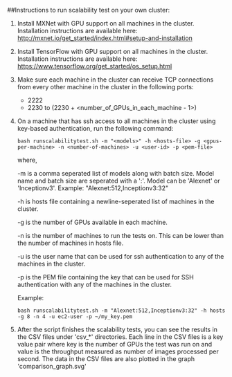 ##Instructions to run scalability test on your own cluster:

1. Install MXNet with GPU support on all machines in the cluster. Installation instructions are available here: http://mxnet.io/get_started/index.html#setup-and-installation
2. Install TensorFlow with GPU support on all machines in the cluster. Installation instructions are available here: https://www.tensorflow.org/get_started/os_setup.html
3. Make sure each machine in the cluster can receive TCP connections from every other machine in the cluster in the following ports:
    - 2222
    - 2230 to (2230 + \<number_of_GPUs_in_each_machine - 1\>)
4. On a machine that has ssh access to all machines in the cluster using key-based authentication, run the following command:

    `bash runscalabilitytest.sh -m "<models>" -h <hosts-file> -g <gpus-per-machine> -n <number-of-machines> -u <user-id> -p <pem-file>`

    where,
    
    -m is a comma seperated list of models along with batch size. Model name and batch size are seperated with a ':'. Model can be 'Alexnet' or 'Inceptionv3'. Example: "Alexnet:512,Inceptionv3:32"
    
    -h is hosts file containing a newline-seperated list of machines in the cluster.
    
    -g is the number of GPUs available in each machine. 
    
    -n is the number of machines to run the tests on. This can be lower than the number of machines in hosts file.
    
    -u is the user name that can be used for ssh authentication to any of the machines in the cluster.
    
    -p is the PEM file containing the key that can be used for SSH authentication with any of the machines in the cluster.


    Example:
    
    `bash runscalabilitytest.sh -m "Alexnet:512,Inceptionv3:32" -h hosts -g 8 -n 4 -u ec2-user -p ~/my_key.pem`

5. After the script finishes the scalability tests, you can see the results in the CSV files under 'csv_*' directories. Each line in the CSV files is a key value pair where key is the number of GPUs the test was run on and value is the throughput measured as number of images processed per second. The data in the CSV files are also plotted in the graph 'comparison_graph.svg'
